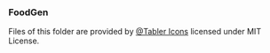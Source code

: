 ### FoodGen

Files of this folder are provided by [@Tabler Icons](https://github.com/tabler/tabler-icons) licensed under MIT License.